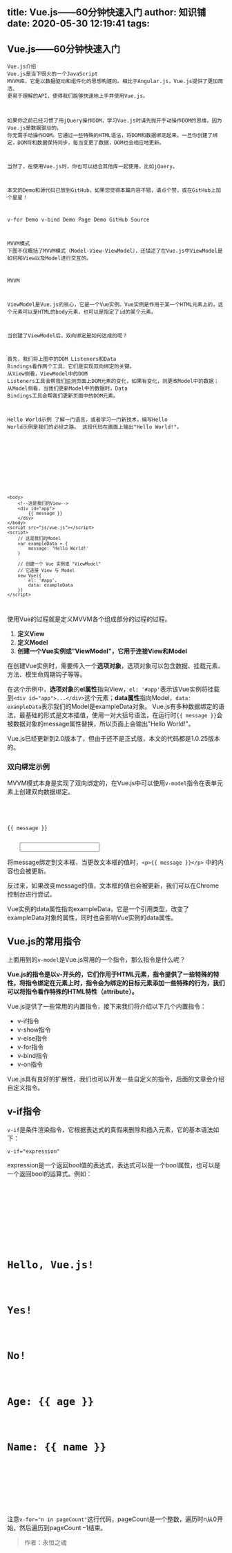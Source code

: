 
title: Vue.js——60分钟快速入门
author: 知识铺
date: 2020-05-30 12:19:41
tags:
---
 ## Vue.js——60分钟快速入门

 <code class="language-text">Vue.js介绍
Vue.js是当下很火的一个JavaScript MVVM库，它是以数据驱动和组件化的思想构建的。相比于Angular.js，Vue.js提供了更加简洁、
更易于理解的API，使得我们能够快速地上手并使用Vue.js。

如果你之前已经习惯了用jQuery操作DOM，学习Vue.js时请先抛开手动操作DOM的思维，因为Vue.js是数据驱动的，
你无需手动操作DOM。它通过一些特殊的HTML语法，将DOM和数据绑定起来。一旦你创建了绑定，DOM将和数据保持同步，每当变更了数据，DOM也会相应地更新。

当然了，在使用Vue.js时，你也可以结合其他库一起使用，比如jQuery。

本文的Demo和源代码已放到GitHub，如果您觉得本篇内容不错，请点个赞，或在GitHub上加个星星！

v-for Demo v-bind Demo Page Demo GitHub Source

MVVM模式
下图不仅概括了MVVM模式（Model-View-ViewModel），还描述了在Vue.js中ViewModel是如何和View以及Model进行交互的。

MVVM

ViewModel是Vue.js的核心，它是一个Vue实例。Vue实例是作用于某一个HTML元素上的，这个元素可以是HTML的body元素，也可以是指定了id的某个元素。

当创建了ViewModel后，双向绑定是如何达成的呢？

首先，我们将上图中的DOM Listeners和Data Bindings看作两个工具，它们是实现双向绑定的关键。
从View侧看，ViewModel中的DOM Listeners工具会帮我们监测页面上DOM元素的变化，如果有变化，则更改Model中的数据；
从Model侧看，当我们更新Model中的数据时，Data Bindings工具会帮我们更新页面中的DOM元素。

Hello World示例
了解一门语言，或者学习一门新技术，编写Hello World示例是我们的必经之路。
这段代码在画面上输出"Hello World!"。

<!DOCTYPE html>
<html>
    <head>
        <meta charset="UTF-8">
        <title></title>
    </head>

    <body>
        <!--这是我们的View-->
        <div id="app">
            {{ message }}
        </div>
    </body>
    <script src="js/vue.js"></script>
    <script>
        // 这是我们的Model
        var exampleData = {
            message: 'Hello World!'
        }

        // 创建一个 Vue 实例或 "ViewModel"
        // 它连接 View 与 Model
        new Vue({
            el: '#app',
            data: exampleData
        })
    </script>
</html></code>

使用Vue的过程就是定义MVVM各个组成部分的过程的过程。

1.  **定义View**
2.  **定义Model**
3.  **创建一个Vue实例或"ViewModel"，它用于连接View和Model**

在创建Vue实例时，需要传入一个**选项对象**，选项对象可以包含数据、挂载元素、方法、模生命周期钩子等等。

在这个示例中，**选项对象**的**el属性**指向View，```el: '#app'```表示该Vue实例将挂载到```<div id="app">...</div>```这个元素；**data属性**指向Model，```data: exampleData```表示我们的Model是exampleData对象。
Vue.js有多种数据绑定的语法，最基础的形式是文本插值，使用一对大括号语法，在运行时```{{ message }}```会被数据对象的message属性替换，所以页面上会输出"Hello World!"。

Vue.js已经更新到2.0版本了，但由于还不是正式版，本文的代码都是1.0.25版本的。

### 双向绑定示例

MVVM模式本身是实现了双向绑定的，在Vue.js中可以使用```v-model```指令在表单元素上创建双向数据绑定。

 <code class="language-text"><!--这是我们的View-->
<div id="app">
	<p>{{ message }}</p>
	<input type="text" v-model="message"/>
</div></code> 

将message绑定到文本框，当更改文本框的值时，```<p>{{ message }}</p>``` 中的内容也会被更新。

反过来，如果改变message的值，文本框的值也会被更新，我们可以在Chrome控制台进行尝试。

Vue实例的data属性指向exampleData，它是一个引用类型，改变了exampleData对象的属性，同时也会影响Vue实例的data属性。

## Vue.js的常用指令

上面用到的```v-model```是Vue.js常用的一个指令，那么指令是什么呢？

**Vue.js的指令是以v-开头的，它们作用于HTML元素，指令提供了一些特殊的特性，将指令绑定在元素上时，指令会为绑定的目标元素添加一些特殊的行为，我们可以将指令看作特殊的HTML特性（attribute）。**

Vue.js提供了一些常用的内置指令，接下来我们将介绍以下几个内置指令：

*   v-if指令
*   v-show指令
*   v-else指令
*   v-for指令
*   v-bind指令
*   v-on指令

Vue.js具有良好的扩展性，我们也可以开发一些自定义的指令，后面的文章会介绍自定义指令。

## v-if指令

```v-if```是条件渲染指令，它根据表达式的真假来删除和插入元素，它的基本语法如下：

 <code class="language-text">v-if="expression"</code>

expression是一个返回bool值的表达式，表达式可以是一个bool属性，也可以是一个返回bool的运算式。例如：

 <code class="language-text"><!DOCTYPE html>
<html>
	<head>
		<meta charset="UTF-8">
		<title></title>
	</head>
	<body>
		<div id="app">
			<h1>Hello, Vue.js!</h1>
			<h1 v-if="yes">Yes!</h1>
			<h1 v-if="no">No!</h1>
			<h1 v-if="age >= 25">Age: {{ age }}</h1>
			<h1 v-if="name.indexOf('jack') >= 0">Name: {{ name }}</h1>
		</div>
	</body>
	<script src="js/vue.js"></script>
	<script>

		var vm = new Vue({
			el: '#app',
			data: {
				yes: true,
				no: false,
				age: 28,
				name: 'keepfool'
			}
		})
	</script>
</html></code>

**注意：**yes, no, age, name这4个变量都来源于Vue实例选项对象的data属性。

这段代码使用了4个表达式：

*   数据的```yes```属性为true，所以"Yes!"会被输出；
*   数据的```no```属性为false，所以"No!"不会被输出；
*   运算式```age >= 25```返回true，所以"Age: 28"会被输出；
*   运算式```name.indexOf('jack') >= 0```返回false，所以"Name: keepfool"不会被输出。

**注意：**v-if指令是根据条件表达式的值来执行**元素的插入或者删除行为。**

这一点可以从渲染的HTML源代码看出来，面上只渲染了3个<h1>元素，```v-if```值为false的<h1>元素没有渲染到HTML。

为了再次验证这一点，可以在Chrome控制台更改age属性，使得表达式```age >= 25```的值为false，可以看到```<h1>Age: 28</h1>```元素被删除了。

age是定义在选项对象的data属性中的，为什么Vue实例可以直接访问它呢？
这是因为**每个Vue实例都会代理其选项对象里的data属性。**

## v-show指令

```v-show```也是条件渲染指令，和v-if指令不同的是，使用```v-show```指令的元素始终会被渲染到HTML，它只是简单地为元素设置CSS的style属性。

 <code class="language-text"><!DOCTYPE html>
<html>
	<head>
		<meta charset="UTF-8">
		<title></title>
	</head>
	<body>
		<div id="app">
			<h1>Hello, Vue.js!</h1>
			<h1 v-show="yes">Yes!</h1>
			<h1 v-show="no">No!</h1>
			<h1 v-show="age >= 25">Age: {{ age }}</h1>
			<h1 v-show="name.indexOf('jack') >= 0">Name: {{ name }}</h1>
		</div>
	</body>
	<script src="js/vue.js"></script>
	<script>

		var vm = new Vue({
			el: '#app',
			data: {
				yes: true,
				no: false,
				age: 28,
				name: 'keepfool'
			}
		})
	</script>
</html></code>

在Chrome控制台更改age属性，使得表达式```age >= 25```的值为false，可以看到```<h1>Age: 24</h1>```元素被设置了style="display:none"样式。

## v-else指令

可以用```v-else```指令为```v-if```或```v-show```添加一个“else块”。```v-else```元素必须立即跟在```v-if```或```v-show```元素的后面——否则它不能被识别。

 <code class="language-text"><!DOCTYPE html>
<html>

	<head>
		<meta charset="UTF-8">
		<title></title>
	</head>
	<body>
		<div id="app">
			<h1 v-if="age >= 25">Age: {{ age }}</h1>
			<h1 v-else>Name: {{ name }}</h1>
			<h1>---------------------分割线---------------------</h1>
			<h1 v-show="name.indexOf('keep') >= 0">Name: {{ name }}</h1>
			<h1 v-else>Sex: {{ sex }}</h1>
		</div>
	</body>
	<script src="js/vue.js"></script>
	<script>
		var vm = new Vue({
			el: '#app',
			data: {
				age: 28,
				name: 'keepfool',
				sex: 'Male'
			}
		})
	</script>
</html></code>

```v-else```元素是否渲染在HTML中，取决于前面使用的是```v-if```还是```v-show```指令。
这段代码中```v-if```为true，后面的```v-else```不会渲染到HTML；```v-show```为tue，但是后面的```v-else```仍然渲染到HTML了。

## v-for指令

```v-for```指令基于一个数组渲染一个列表，它和JavaScript的遍历语法相似：

 <code class="language-text">v-for="item in items"</code>

items是一个数组，item是当前被遍历的数组元素。

 <code class="language-text"><!DOCTYPE html>
<html>

	<head>
		<meta charset="UTF-8">
		<title></title>
		<link rel="stylesheet" href="styles/demo.css" />
	</head>

	<body>
		<div id="app">
			<table>
				<thead>
					<tr>
						<th>Name</th>
						<th>Age</th>
						<th>Sex</th>
					</tr>
				</thead>
				<tbody>
					<tr v-for="person in people">
						<td>{{ person.name  }}</td>
						<td>{{ person.age  }}</td>
						<td>{{ person.sex  }}</td>
					</tr>
				</tbody>
			</table>
		</div>
	</body>
	<script src="js/vue.js"></script>
	<script>
		var vm = new Vue({
			el: '#app',
			data: {
				people: [{
					name: 'Jack',
					age: 30,
					sex: 'Male'
				}, {
					name: 'Bill',
					age: 26,
					sex: 'Male'
				}, {
					name: 'Tracy',
					age: 22,
					sex: 'Female'
				}, {
					name: 'Chris',
					age: 36,
					sex: 'Male'
				}]
			}
		})
	</script>

</html></code>

我们在选项对象的data属性中定义了一个people数组，然后在#app元素内使用```v-for```遍历people数组，输出每个person对象的姓名、年龄和性别。

[View Demo](https://zshipu.com/t?url=https://keepfool.github.io/vue-tutorials/01.GettingStarted/v-for.html)

## v-bind指令

```v-bind```指令可以在其名称后面带一个参数，中间放一个冒号隔开，这个参数通常是HTML元素的特性（attribute），例如：```v-bind:class```

 <code class="language-text">v-bind:argument="expression"</code>

下面这段代码构建了一个简单的分页条，v-bind指令作用于元素的class特性上。
这个指令包含一个表达式，表达式的含义是：高亮当前页。

 <code class="language-text"><!DOCTYPE html>
<html>
	<head>
		<meta charset="UTF-8">
		<title></title>
		<link rel="stylesheet" href="styles/demo.css" />
	</head>
	<body>
		<div id="app">
			<ul class="pagination">
				<li v-for="n in pageCount">
					<a href="javascripit:void(0)" v-bind:class="activeNumber === n + 1 ? 'active' : ''">{{ n + 1 }}</a>
				</li>
			</ul>
		</div>
	</body>
	<script src="js/vue.js"></script>
	<script>
		var vm = new Vue({
			el: '#app',
			data: {
				activeNumber: 1,
				pageCount: 10
			}
		})
	</script>
</html></code>

注意```v-for="n in pageCount"```这行代码，pageCount是一个整数，遍历时n从0开始，然后遍历到pageCount –1结束。

> 作者：永恒之魂
